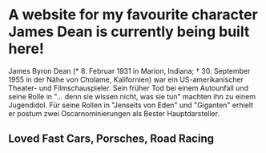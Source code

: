 # A website for my favourite character James Dean is currently being built here!

James Byron Dean (* 8. Februar 1931 in Marion, Indiana; † 30. September 1955 in der Nähe von Cholame, Kalifornien) war ein US-amerikanischer Theater- und Filmschauspieler. Sein früher Tod bei einem Autounfall und seine Rolle in "… denn sie wissen nicht, was sie tun" machten ihn zu einem Jugendidol. Für seine Rollen in "Jenseits von Eden" und "Giganten" erhielt er postum zwei Oscarnominierungen als Bester Hauptdarsteller. 

## Loved Fast Cars, Porsches, Road Racing
